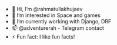 - 👋 Hi, I’m @rahmatullakhujaev
- 👀 I’m interested in Space and games
- 🌱 I’m currently working with Django, DRF 
- 📫 @adventurerah - Telegram contact
- ⚡ Fun fact: I like fun facts!

